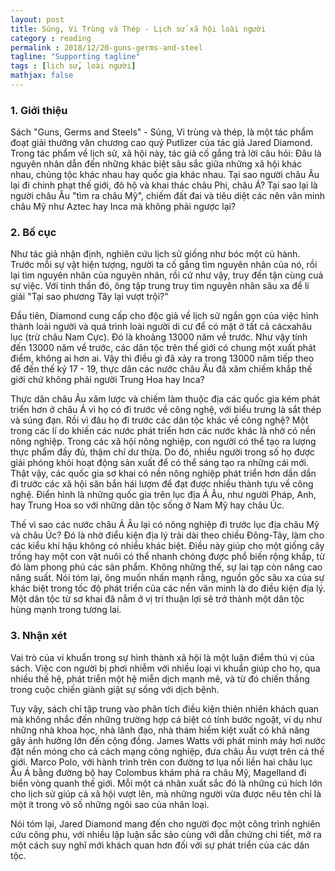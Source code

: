 ```yaml
---
layout: post
title: Súng, Vi Trùng và Thép - Lịch sử xã hội loài người
category : reading
permalink : 2018/12/20-guns-germs-and-steel
tagline: "Supporting tagline"
tags : [lịch sử, loài người]
mathjax: false
---
```


<h3> 1. Giới thiệu </h3>
Sách "Guns, Germs and Steels" - Súng, Vi trùng và thép, là một tác phẩm đoạt giải thưởng văn chương cao quý Putlizer của tác giả Jared Diamond. Trong tác phẩm về lịch sử, xã hội này, tác giả cố gắng trả lời câu hỏi: Đâu là nguyên nhân dẫn đến những khác biệt sâu sắc giữa những xã hội khác nhau, chủng tộc khác nhau hay quốc gia khác nhau. Tại sao người châu Âu lại đi chinh phạt thế giới, đô hộ và khai thác châu Phi, châu Á? Tại sao lại là người châu Âu "tìm ra châu Mỹ", chiếm đất đai và tiêu diệt các nên văn minh châu Mỹ như Aztec hay Inca mà không phải ngược lại? 

<h3> 2. Bố cục</h3>
Như tác giả nhận định, nghiên cứu lịch sử giống như bóc một củ hành. Trước mỗi sự vật hiện tượng, người ta cố gắng tìm nguyên nhân của nó, rồi lại tìm nguyên nhân của nguyên nhân, rồi cứ như vậy, truy đến tận cùng cuả sự việc. Với tinh thần đó, ông tập trung truy tìm nguyên nhân sâu xa để lí giải "Tại sao phương Tây lại vượt trội?"

Đầu tiên, Diamond cung cấp cho độc giả về lịch sử ngắn gọn của việc hình thành loài người và quá trình loài người di cư để có mặt ở tất cả cácxahâu lục (trừ châu Nam Cực). Đó là khoảng 13000 năm về trước. Như vậy tính đến 13000 năm về trước, các dân tộc trên thế giới có chung một xuất phát điểm, không ai hơn ai. Vậy thì điều gì đã xảy ra trong 13000 năm tiếp theo để đến thế kỷ 17 - 19, thực dân các nước châu Âu đã xâm chiếm khắp thế giới chứ không phải người Trung Hoa hay Inca?

Thực dân châu Âu xâm lược và chiếm làm thuộc địa các quốc gia kém phát triển hơn ở châu Á vì họ có đi trước về công nghệ, với biểu trưng là sắt thép và súng đạn. Rồi vì đâu họ đi trước các dân tộc khác về công nghệ? Một trong các lí do khiến các nước phát triển hơn các nước khác là nhờ có nền nông nghiệp. Trong các xã hội nông nghiệp, con người có thể tạo ra lượng thực phẩm đầy đủ, thậm chí dư thừa. Do đó, nhiều người trong số họ được giải phóng khỏi hoạt động sản xuất để có thể sáng tạo ra những cái mới. Thật vậy, các quốc gia sơ khai có nền nông nghiệp phát triển hơn dần dần đi trước các xã hội săn bắn hái lượm để đạt được nhiều thành tựu về công nghệ. Điển hình là những quốc gia trên lục địa Á Âu, như người Pháp, Anh, hay Trung Hoa so với những dân tộc sống ở Nam Mỹ hay châu Úc. 

Thế vì sao các nước châu Á Âu lại có nông nghiệp đi trước lục địa châu Mỹ và châu Úc? Đó là nhờ điểu kiện địa lý trải dài theo chiều Đông-Tây, làm cho các kiểu khí hậu không có nhiều khác biệt. Điều này giúp cho một giống cây trồng hay một con vật nuôi có thể nhanh chóng được phổ biến rộng khắp, từ đó làm phong phú các sản phẩm. Không những thế, sự lai tạp còn nâng cao năng suất. Nói tóm lại, ông muốn nhấn mạnh rằng, nguồn gốc sâu xa của sự khác biệt trong tốc độ phát triển của các nền văn minh là do điều kiện địa lý. Một dân tộc từ sơ khai đã nằm ở vị trí thuận lợi sẽ trở thành một dân tộc hùng mạnh trong tương lai.

<h3> 3. Nhận xét</h3>
Vai trò của vi khuẩn trong sự hình thành xã hội là một luận điểm thú vị của sách. Việc con người bị phơi nhiễm với nhiều loại vi khuẩn giúp cho họ, qua nhiều thế hệ, phát triển một hệ miễn dịch mạnh mẽ, và từ đó chiến thắng trong cuộc chiến giành giật sự sống với dịch bệnh.

Tuy vậy, sách chỉ tập trung vào phân tích điều kiện thiên nhiên khách quan mà không nhắc đến những trường hợp cá biệt có tính bước ngoặt, ví dụ như những nhà khoa học, nhà lãnh đạo, nhà thám hiểm kiệt xuất có khả năng gây ảnh hưởng lớn đến cộng đồng. James Watts với phát minh máy hơi nước đặt nền móng cho cả cách mạng công nghiệp, đưa châu Âu vượt trên cả thế giới. Marco Polo, với hành trình trên con đường tơ lụa nối liền hai châu lục Âu Á bằng đường bộ hay Colombus khám phá ra châu Mỹ, Magelland đi biển vòng quanh thế giới. Mỗi một cá nhân xuất sắc đó là những cú hích lớn cho lịch sử giúp cả xã hội vượt lên, mà những người vừa được nêu tên chỉ là một ít trong vô số những ngôi sao của nhân loại.

Nói tóm lại, Jared Diamond mang đến cho người đọc một công trình nghiên cứu công phu, với nhiều lập luận sắc sảo cùng với dẫn chứng chi tiết, mở ra một cách suy nghĩ mới khách quan hơn đối với sự phát triển của các dân tộc. 



